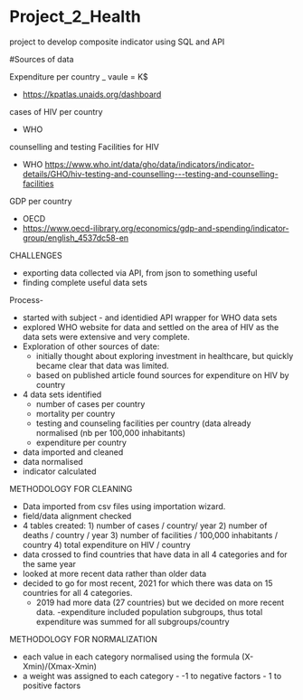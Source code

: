 # Project_2_Health
project to develop composite indicator using SQL and API 

#Sources of data

Expenditure per country _ vaule = K$
* https://kpatlas.unaids.org/dashboard

cases of HIV per country
* WHO

counselling and testing Facilities for HIV
* WHO
https://www.who.int/data/gho/data/indicators/indicator-details/GHO/hiv-testing-and-counselling---testing-and-counselling-facilities

GDP per country
* OECD
*  https://www.oecd-ilibrary.org/economics/gdp-and-spending/indicator-group/english_4537dc58-en


CHALLENGES
- exporting data collected via API, from json to something useful
- finding complete useful data sets

Process-
- started with subject - and identidied API wrapper for WHO data sets
- explored WHO website for data and settled on the area of HIV as the data sets were extensive and very complete.
- Exploration of other sources of date:
    - initially thought about exploring investment in healthcare, but quickly became clear that data was limited.
    - based on published article found sources for expenditure on HIV by country
- 4 data sets identified
    - number of cases per country
    - mortality per country
    - testing and counseling facilities per country (data already normalised (nb per 100,000 inhabitants)
    - expenditure per country
- data imported and cleaned
- data normalised
- indicator calculated

METHODOLOGY FOR CLEANING
- Data imported from csv files using importation wizard.
- field/data alignment checked
- 4 tables created:
        1) number of cases / country/ year
        2) number of deaths / country / year
        3) number of facilities / 100,000 inhabitants / country
        4) total expenditure on HIV / country
- data crossed to find countries that have data in all 4 categories and for the same year
- looked at more recent data rather than older data
- decided to go for most recent, 2021 for which there was data on 15 countries for all 4 categories.
  - 2019 had more data (27 countries) but we decided on more recent data.
-expenditure included population subgroups, thus total expenditure was summed for all subgroups/country

METHODOLOGY FOR NORMALIZATION
- each value in each category normalised using the formula (X-Xmin)/(Xmax-Xmin)
- a weight was assigned to each category
      - -1 to negative factors
      - 1 to positive factors
      
